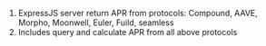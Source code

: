 1. ExpressJS server return APR from protocols: Compound, AAVE, Morpho, Moonwell, Euler, Fuild, seamless
2. Includes query and calculate APR from all above protocols